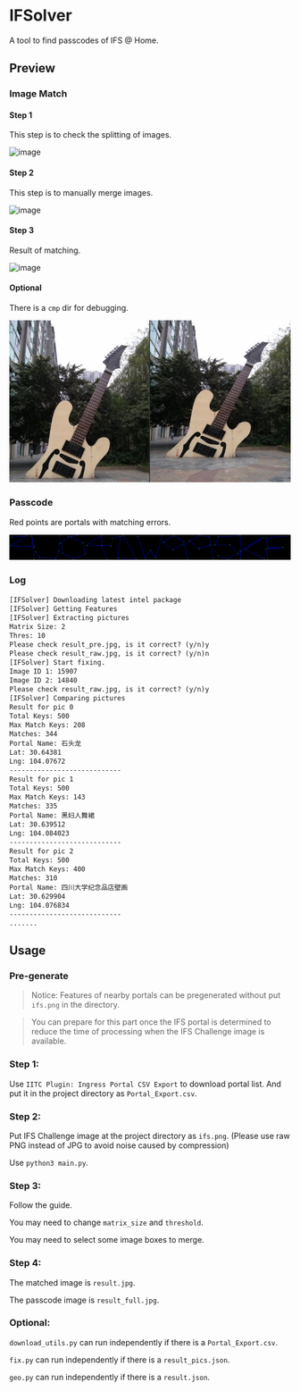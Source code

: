 # IFSolver

A tool to find passcodes of IFS @ Home.

## Preview

### Image Match

#### Step 1

This step is to check the splitting of images.

![image](/doc/result_pre.jpg)

#### Step 2

This step is to manually merge images.

![image](/doc/result_raw.jpg)

#### Step 3

Result of matching.

![image](/doc/result.jpg)

#### Optional

There is a `cmp` dir for debugging.

![image](/doc/cmp.jpg)

### Passcode

Red points are portals with matching errors.

![image](/doc/result_full.jpg)

### Log

```
[IFSolver] Downloading latest intel package
[IFSolver] Getting Features
[IFSolver] Extracting pictures
Matrix Size: 2
Thres: 10
Please check result_pre.jpg, is it correct? (y/n)y
Please check result_raw.jpg, is it correct? (y/n)n
[IFSolver] Start fixing.
Image ID 1: 15907 
Image ID 2: 14840
Please check result_raw.jpg, is it correct? (y/n)y
[IFSolver] Comparing pictures
Result for pic 0
Total Keys: 500
Max Match Keys: 208
Matches: 344
Portal Name: 石头龙
Lat: 30.64381
Lng: 104.07672
----------------------------
Result for pic 1
Total Keys: 500
Max Match Keys: 143
Matches: 335
Portal Name: 黑妇人舞裙
Lat: 30.639512
Lng: 104.084023
----------------------------
Result for pic 2
Total Keys: 500
Max Match Keys: 400
Matches: 310
Portal Name: 四川大学纪念品店壁画
Lat: 30.629904
Lng: 104.076834
----------------------------
.......
```

## Usage

### Pre-generate

> Notice: Features of nearby portals can be pregenerated without put `ifs.png` in the directory. 

> You can prepare for this part once the IFS portal is determined to reduce the time of processing when the IFS Challenge image is available.

### Step 1:

Use `IITC Plugin: Ingress Portal CSV Export` to download portal list. And put it in the project directory as `Portal_Export.csv`.

### Step 2:

Put IFS Challenge image at the project directory as `ifs.png`. (Please use raw PNG instead of JPG to avoid noise caused by compression)

Use `python3 main.py`.

### Step 3:

Follow the guide.

You may need to change `matrix_size` and `threshold`.

You may need to select some image boxes to merge.

### Step 4:

The matched image is `result.jpg`.

The passcode image is `result_full.jpg`. 

### Optional:

`download_utils.py` can run independently if there is a `Portal_Export.csv`.

`fix.py` can run independently if there is a `result_pics.json`.

`geo.py` can run independently if there is a `result.json`.
